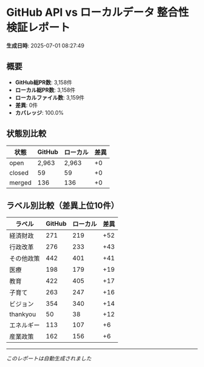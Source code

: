 # GitHub API vs ローカルデータ 整合性検証レポート

**生成日時**: 2025-07-01 08:27:49

## 概要

- **GitHub総PR数**: 3,158件
- **ローカル総PR数**: 3,158件
- **ローカルファイル数**: 3,159件
- **差異**: 0件
- **カバレッジ**: 100.0%

## 状態別比較

| 状態 | GitHub | ローカル | 差異 |
|------|--------|----------|------|
| open | 2,963 | 2,963 | +0 |
| closed | 59 | 59 | +0 |
| merged | 136 | 136 | +0 |

## ラベル別比較（差異上位10件）

| ラベル | GitHub | ローカル | 差異 |
|--------|--------|----------|------|
| 経済財政 | 271 | 219 | +52 |
| 行政改革 | 276 | 233 | +43 |
| その他政策 | 442 | 401 | +41 |
| 医療 | 198 | 179 | +19 |
| 教育 | 422 | 405 | +17 |
| 子育て | 263 | 247 | +16 |
| ビジョン | 354 | 340 | +14 |
| thankyou | 50 | 38 | +12 |
| エネルギー | 113 | 107 | +6 |
| 産業政策 | 162 | 156 | +6 |

---
*このレポートは自動生成されました*